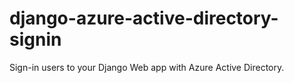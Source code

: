 # django-azure-active-directory-signin
 Sign-in users to your Django Web app with Azure Active Directory.
